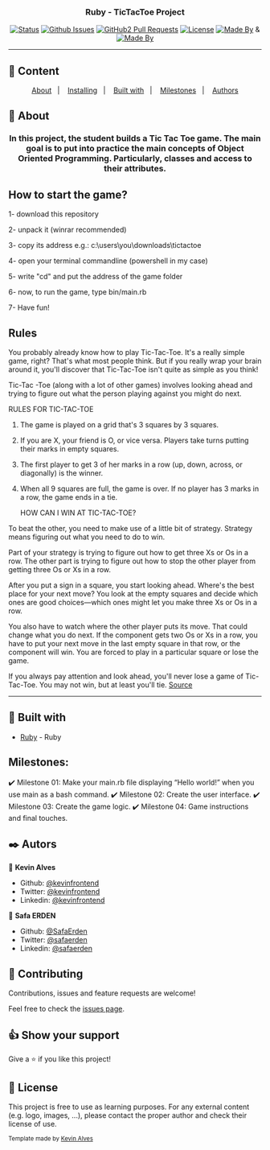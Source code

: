 <h3 align="center">Ruby - TicTacToe Project</h3>

<div align="center">

[![Status](https://img.shields.io/badge/status-active-success.svg)]()
[![Github Issues](https://img.shields.io/badge/GitHub-Issues-orange)](https://github.com/SafaErden/tictactoe/issues)
[![GitHub2 Pull Requests](https://img.shields.io/badge/GitHub-Pull%20Requests-blue)](https://github.com/SafaErden/tictactoe/pulls)
[![License](https://img.shields.io/badge/license-MIT-blue.svg)](/LICENSE)
[![Made By](https://img.shields.io/badge/Made%20By-Kevin%20Alves-brightgreen)](https://github.com/kevinfrontend) &
[![Made By](https://img.shields.io/badge/Made%20By-Safa%20Erden-brightgreen)](https://github.com/safaerden)

</div>

---

## 📝 Content

<p align="center">
<a href="#about">About</a>&nbsp;&nbsp;&nbsp;|&nbsp;&nbsp;&nbsp;
<a href="#installing">Installing</a>&nbsp;&nbsp;&nbsp;|&nbsp;&nbsp;&nbsp;
<a href="#built_using">Built with</a>&nbsp;&nbsp;&nbsp;|&nbsp;&nbsp;&nbsp;
<a href="#milestones">Milestones</a>&nbsp;&nbsp;&nbsp;|&nbsp;&nbsp;&nbsp;
<a href="#author">Authors</a>
</p>

## 🧐 About <a name = "about"></a>

<h3 align="center"> In this project, the student builds a Tic Tac Toe game. The main goal is to put into practice the main concepts of Object Oriented Programming. Particularly, classes and access to their attributes.</h3>
<h2>How to start the game?</h2>

1- download this repository

2- unpack it (winrar recommended)

3- copy its address e.g.: c:\users\you\downloads\tictactoe

4- open your terminal commandline (powershell in my case)

5- write "cd" and put the address of the game folder

6- now, to run the game, type bin/main.rb

7- Have fun!

<h2>Rules</h2>

You probably already know how to play Tic-Tac-Toe. It's a really simple game, right? That's what most people think. But if you really wrap your brain around it, you'll discover that Tic-Tac-Toe isn't quite as simple as you think!

Tic-Tac -Toe (along with a lot of other games) involves looking ahead and trying to figure out what the person playing against you might do next.

RULES FOR TIC-TAC-TOE

1. The game is played on a grid that's 3 squares by 3 squares.

2. If you are X, your friend is O, or vice versa. Players take turns putting their marks in empty squares.

3. The first player to get 3 of her marks in a row (up, down, across, or diagonally) is the winner.

4. When all 9 squares are full, the game is over. If no player has 3 marks in a row, the game ends in a tie.

   HOW CAN I WIN AT TIC-TAC-TOE?

To beat the other, you need to make use of a little bit of strategy. Strategy means figuring out what you need to do to win.

Part of your strategy is trying to figure out how to get three Xs or Os in a row. The other part is trying to figure out how to stop the other player from getting three Os or Xs in a row.

After you put a sign in a square, you start looking ahead. Where's the best place for your next move? You look at the empty squares and decide which ones are good choices—which ones might let you make three Xs or Os in a row.

You also have to watch where the other player puts its move. That could change what you do next. If the component gets two Os or Xs in a row, you have to put your next move in the last empty square in that row, or the component will win. You are forced to play in a particular square or lose the game.

If you always pay attention and look ahead, you'll never lose a game of Tic-Tac-Toe. You may not win, but at least you'll tie.
<a href="https://www.exploratorium.edu/brain_explorer/tictactoe.html">Source</a>

---

## 🔧 Built with<a name = "built_using"></a>

- [Ruby](https://www.ruby-lang.org/) - Ruby

## Milestones:

✔️ Milestone 01: Make your main.rb file displaying “Hello world!” when you use main as a bash command.
✔️ Milestone 02: Create the user interface.
✔️ Milestone 03: Create the game logic.
✔️ Milestone 04: Game instructions and final touches.

## ✒️ Autors <a name = "author"></a>

👤 **Kevin Alves**

- Github: [@kevinfrontend](https://github.com/kevinfrontend)
- Twitter: [@kevinfrontend](https://twitter.com/kevinfrontend)
- Linkedin: [@kevinfrontend](https://www.linkedin.com/in/kevinfrontend/)

👤 **Safa ERDEN**

- Github: [@SafaErden](https://github.com/SafaErden)
- Twitter: [@safaerden](https://twitter.com/safaerden)
- Linkedin: [@safaerden](https://www.linkedin.com/in/safaerden/)

## 🤝 Contributing

Contributions, issues and feature requests are welcome!

Feel free to check the [issues page](https://github.com/SafaErden/tictactoe/issues).

## 👍 Show your support

Give a ⭐️ if you like this project!

## 📝 License

This project is free to use as learning purposes. For any external content (e.g. logo, images, ...), please contact the proper author and check their license of use.

<small>Template made by <a href='https://twitter.com/kevinfrontend'>Kevin Alves</a></small>
